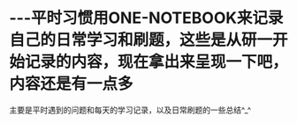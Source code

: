 # ---平时习惯用ONE-NOTEBOOK来记录自己的日常学习和刷题，这些是从研一开始记录的内容，现在拿出来呈现一下吧，内容还是有一点多
主要是平时遇到的问题和每天的学习记录，以及日常刷题的一些总结^_^

